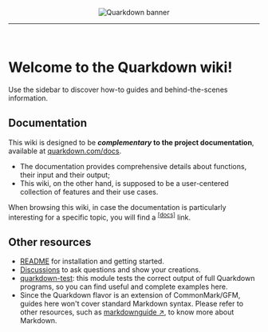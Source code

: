 <p align="center">
<picture>
  <source media="(prefers-color-scheme: dark)" srcset="https://raw.githubusercontent.com/iamgio/quarkdown/project-files/images/tbanner-light.svg">
  <source media="(prefers-color-scheme: light)" srcset="https://raw.githubusercontent.com/iamgio/quarkdown/project-files/images/tbanner-dark.svg">
  <img alt="Quarkdown banner" src="https://github.com/user-attachments/assets/68dfb3bf-9466-44f3-b220-7067322c4887">
</picture>
</p>

---

<br>

# Welcome to the Quarkdown wiki!

Use the sidebar to discover how-to guides and behind-the-scenes information.

## Documentation

This wiki is designed to be ***complementary* to the project documentation**, available at [quarkdown.com/docs](https://quarkdown.com/docs/quarkdown-stdlib).  
- The documentation provides comprehensive details about functions, their input and their output;
- This wiki, on the other hand, is supposed to be a user-centered collection of features and their use cases.

When browsing this wiki, in case the documentation is particularly interesting for a specific topic, you will find a <sup>[[docs]](https://quarkdown.com/docs/quarkdown-stdlib)</sup> link.

## Other resources

- [README](/iamgio/quarkdown/blob/main/README.md#installation) for installation and getting started.
- [Discussions](/iamgio/quarkdown/discussions) to ask questions and show your creations.
- [quarkdown-test](/iamgio/quarkdown/tree/main/quarkdown-test/src/test/kotlin/com/quarkdown/test): this module tests the correct output of full Quarkdown programs, so you can find useful and complete examples here.
- Since the Quarkdown flavor is an extension of CommonMark/GFM, guides here won't cover standard Markdown syntax. Please refer to other resources, such as [markdownguide ↗](https://www.markdownguide.org/basic-syntax), to know more about Markdown.
